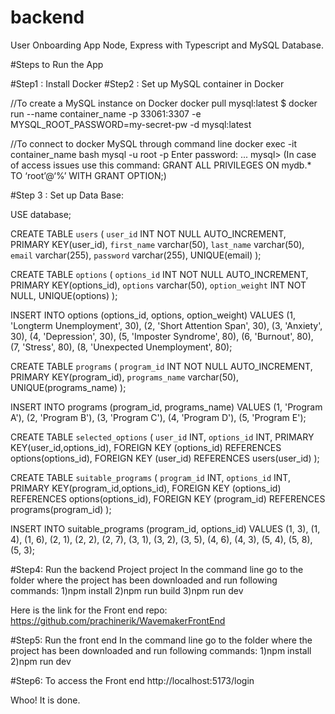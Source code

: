 # backend
User Onboarding App Node, Express with Typescript and MySQL Database.

#Steps to Run the App

#Step1 : Install Docker
#Step2 : Set up MySQL container in Docker

//To create a MySQL instance on Docker
docker pull mysql:latest
$ docker run --name container_name -p 33061:3307 -e MYSQL_ROOT_PASSWORD=my-secret-pw -d mysql:latest

//To connect to docker MySQL through command line
docker exec -it container_name bash
mysql -u root -p
Enter password: ...
mysql>
(In case of access issues use this command: GRANT ALL PRIVILEGES ON mydb.* TO ‘root’@‘%’ WITH GRANT OPTION;)

#Step 3 : Set up Data Base:
<These queries should be run in this exact order>

USE database;

CREATE TABLE `users` (
   `user_id` INT NOT NULL AUTO_INCREMENT,
    PRIMARY KEY(user_id),
    `first_name` varchar(50),
    `last_name` varchar(50),
	`email` varchar(255),
    `password` varchar(255),
	UNIQUE(email)
);

CREATE TABLE `options` (
   `options_id` INT NOT NULL AUTO_INCREMENT,
    PRIMARY KEY(options_id),
    `options` varchar(50),
    `option_weight` INT NOT NULL,
	UNIQUE(options)
);

INSERT INTO options (options_id, options, option_weight)
VALUES (1, 'Longterm Unemployment', 30),
 (2, 'Short Attention Span', 30),
 (3, 'Anxiety', 30),
 (4, 'Depression', 30),
 (5, 'Imposter Syndrome', 80),
 (6, 'Burnout', 80),
 (7, 'Stress', 80),
 (8, 'Unexpected Unemployment', 80);

CREATE TABLE `programs` (
   `program_id` INT NOT NULL AUTO_INCREMENT,
    PRIMARY KEY(program_id),
   `programs_name` varchar(50),
	UNIQUE(programs_name)
);

INSERT INTO programs (program_id, programs_name)
VALUES (1, 'Program A'),
 (2, 'Program B'),
 (3, 'Program C'),
 (4, 'Program D'),
 (5, 'Program E');



CREATE TABLE `selected_options` (
   `user_id` INT,
   `options_id` INT,
	PRIMARY KEY(user_id,options_id),
    FOREIGN KEY (options_id) REFERENCES options(options_id),
    FOREIGN KEY (user_id) REFERENCES users(user_id)
);

CREATE TABLE `suitable_programs` (
   `program_id` INT,
   `options_id` INT,
	PRIMARY KEY(program_id,options_id),
    FOREIGN KEY (options_id) REFERENCES options(options_id),
    FOREIGN KEY (program_id) REFERENCES programs(program_id)
);

INSERT INTO suitable_programs (program_id, options_id) VALUES (1, 3),
 (1, 4),
(1, 6),
(2, 1),
(2, 2),
(2, 7),
(3, 1),
(3, 2),
(3, 5),
(4, 6),
(4, 3),
(5, 4),
(5, 8),
(5, 3);
 
#Step4: Run the backend Project project
In the command line go to the folder where the project has been downloaded and run following commands:
1)npm install
2)npm run build
3)npm run dev

Here is the link for the Front end repo: https://github.com/prachinerik/WavemakerFrontEnd

#Step5: Run the front end
In the command line go to the folder where the project has been downloaded and run following commands:
1)npm install
2)npm run dev

#Step6: To access the Front end
http://localhost:5173/login

Whoo! It is done.



